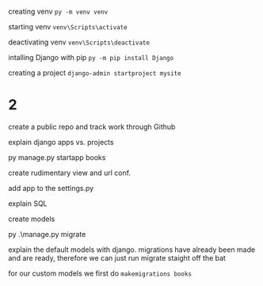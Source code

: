 creating venv 
`py -m venv venv`

starting venv
`venv\Scripts\activate`

deactivating venv
`venv\Scripts\deactivate`

intalling Django with pip
`py -m pip install Django`

creating a project
`django-admin startproject mysite`



# 2
create a public repo and track work through Github

explain django apps vs. projects

py manage.py startapp books

create rudimentary view and url conf.

add app to the settings.py

explain SQL

create models

py .\manage.py migrate

explain the default models with django. migrations have already been made and are ready, 
therefore we can just run migrate staight off the bat

for our custom models we first do `makemigrations books`







